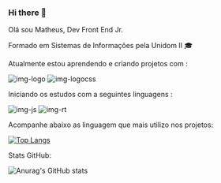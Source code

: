 ### Hi there 👋

Olá sou Matheus,  Dev Front End Jr. 

Formado em Sistemas de Informações pela Unidom II :mortar_board:

Atualmente estou aprendendo e criando projetos com :

<img src="https://img.shields.io/badge/HTML5-E34F26?style=for-the-badge&logo=html5&logoColor=white" alt="img-logo">
<img src="https://img.shields.io/badge/CSS3-1572B6?style=for-the-badge&logo=css3&logoColor=white" alt="img-logocss">

Iniciando os estudos com a seguintes linguagens : 

<img src="https://img.shields.io/badge/JavaScript-323330?style=for-the-badge&logo=javascript&logoColor=F7DF1E" alt="img-js">
<img src="https://img.shields.io/badge/React-20232A?style=for-the-badge&logo=react&logoColor=61DAFB" alt="img-rt">


Acompanhe abaixo as linguagem que mais utilizo nos projetos:
<br>

[![Top Langs](https://github-readme-stats.vercel.app/api/top-langs/?username=KlyscSilva)](https://github.com/anuraghazra/github-readme-stats)

Stats GitHub:
<br>

![Anurag's GitHub stats](https://github-readme-stats.vercel.app/api?username=KlyscSilva&show_icons=true&theme=dracula)
